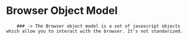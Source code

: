 # Browser Object Model
        ### -> The Browser object model is a set of javascript objects which allow you to interact with the browser. It's not standarized.

